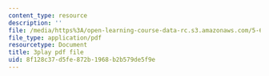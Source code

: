 ```yaml
---
content_type: resource
description: ''
file: /media/https%3A/open-learning-course-data-rc.s3.amazonaws.com/5-60-thermodynamics-kinetics-spring-2008/8f128c37d5fe872b1968b2b579de5f9e_HYh3aq_NG8Q.pdf
file_type: application/pdf
resourcetype: Document
title: 3play pdf file
uid: 8f128c37-d5fe-872b-1968-b2b579de5f9e
---
```

